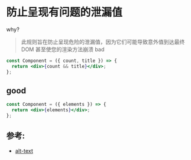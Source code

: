 # 防止呈现有问题的泄漏值

why?

> 此规则旨在防止呈现危险的泄漏值，因为它们可能导致意外值到达最终 DOM 甚至使您的渲染方法崩溃
> bad

```jsx
const Component = ({ count, title }) => {
  return <div>{count && title}</div>;
};
```

## good

```jsx
const Component = ({ elements }) => {
  return <div>{elements}</div>;
};
```

## 参考:

- [alt-text](https://github.com/jsx-eslint/eslint-plugin-react/blob/c42b624d0fb9ad647583a775ab9751091eec066f/docs/rules/alt-text)
